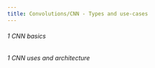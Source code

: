 ```yaml
---
title: Convolutions/CNN - Types and use-cases
---
```

###### 1 CNN basics
<video-container src="https://youtu.be/vT1JzLTH4G4?list=PL3FW7Lu3i5JvHM8ljYj-zLfQRF3EO8sYv"/>

###### 1 CNN uses and architecture
 <video-container src="https://youtu.be/vT1JzLTH4G4?list=PL3FW7Lu3i5JvHM8ljYj-zLfQRF3EO8sYv"/>

